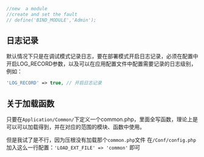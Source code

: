 ```php
//new  a module
//create and set the fault
// define('BIND_MODULE','Admin');
```

## 日志记录
默认情况下只是在调试模式记录日志，要在部署模式开启日志记录，必须在配置中开启LOG_RECORD参数，以及可以在应用配置文件中配置需要记录的日志级别，例如：
```php
'LOG_RECORD' => true, // 开启日志记录
```

## 关于加载函数
只要在`Application/Common/`下定义一个common.php，里面全写函数，理论上是可以可以加载得到，并在对应的范围的模块、函数中使用。

但是我试了是不行，因为压根没有加载那个`common.php`文件
在`/Conf/config.php`加入这么一行配置：`'LOAD_EXT_FILE' => 'common'` 即可

